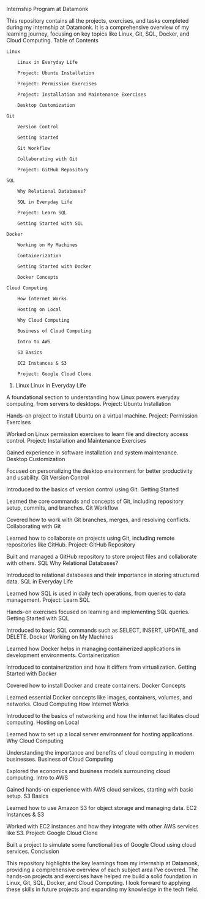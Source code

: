 Internship Program at Datamonk

This repository contains all the projects, exercises, and tasks completed during my internship at Datamonk. It is a comprehensive overview of my learning journey, focusing on key topics like Linux, Git, SQL, Docker, and Cloud Computing.
Table of Contents

    Linux

        Linux in Everyday Life

        Project: Ubuntu Installation

        Project: Permission Exercises

        Project: Installation and Maintenance Exercises

        Desktop Customization

    Git

        Version Control

        Getting Started

        Git Workflow

        Collaborating with Git

        Project: GitHub Repository

    SQL

        Why Relational Databases?

        SQL in Everyday Life

        Project: Learn SQL

        Getting Started with SQL

    Docker

        Working on My Machines

        Containerization

        Getting Started with Docker

        Docker Concepts

    Cloud Computing

        How Internet Works

        Hosting on Local

        Why Cloud Computing

        Business of Cloud Computing

        Intro to AWS

        S3 Basics

        EC2 Instances & S3

        Project: Google Cloud Clone

1. Linux
Linux in Everyday Life

A foundational section to understanding how Linux powers everyday computing, from servers to desktops.
Project: Ubuntu Installation

Hands-on project to install Ubuntu on a virtual machine.
Project: Permission Exercises

Worked on Linux permission exercises to learn file and directory access control.
Project: Installation and Maintenance Exercises

Gained experience in software installation and system maintenance.
Desktop Customization

Focused on personalizing the desktop environment for better productivity and usability.
Git
Version Control

Introduced to the basics of version control using Git.
Getting Started

Learned the core commands and concepts of Git, including repository setup, commits, and branches.
Git Workflow

Covered how to work with Git branches, merges, and resolving conflicts.
Collaborating with Git

Learned how to collaborate on projects using Git, including remote repositories like GitHub.
Project: GitHub Repository

Built and managed a GitHub repository to store project files and collaborate with others.
SQL
Why Relational Databases?

Introduced to relational databases and their importance in storing structured data.
SQL in Everyday Life

Learned how SQL is used in daily tech operations, from queries to data management.
Project: Learn SQL

Hands-on exercises focused on learning and implementing SQL queries.
Getting Started with SQL

Introduced to basic SQL commands such as SELECT, INSERT, UPDATE, and DELETE.
Docker
Working on My Machines

Learned how Docker helps in managing containerized applications in development environments.
Containerization

Introduced to containerization and how it differs from virtualization.
Getting Started with Docker

Covered how to install Docker and create containers.
Docker Concepts

Learned essential Docker concepts like images, containers, volumes, and networks.
Cloud Computing
How Internet Works

Introduced to the basics of networking and how the internet facilitates cloud computing.
Hosting on Local

Learned how to set up a local server environment for hosting applications.
Why Cloud Computing

Understanding the importance and benefits of cloud computing in modern businesses.
Business of Cloud Computing

Explored the economics and business models surrounding cloud computing.
Intro to AWS

Gained hands-on experience with AWS cloud services, starting with basic setup.
S3 Basics

Learned how to use Amazon S3 for object storage and managing data.
EC2 Instances & S3

Worked with EC2 instances and how they integrate with other AWS services like S3.
Project: Google Cloud Clone

Built a project to simulate some functionalities of Google Cloud using cloud services.
Conclusion

This repository highlights the key learnings from my internship at Datamonk, providing a comprehensive overview of each subject area I’ve covered. The hands-on projects and exercises have helped me build a solid foundation in Linux, Git, SQL, Docker, and Cloud Computing. I look forward to applying these skills in future projects and expanding my knowledge in the tech field.
